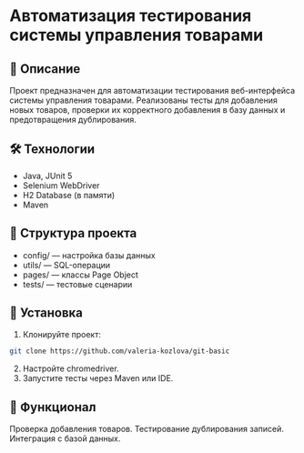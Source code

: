 # Автоматизация тестирования системы управления товарами
## 📄 Описание
Проект предназначен для автоматизации тестирования веб-интерфейса системы управления товарами. Реализованы тесты для добавления новых товаров, проверки их корректного добавления в базу данных и предотвращения дублирования.

## 🛠 Технологии
- Java, JUnit 5
- Selenium WebDriver
- H2 Database (в памяти)
- Maven
## 📂 Структура проекта
- config/ — настройка базы данных
- utils/ — SQL-операции
- pages/ — классы Page Object
- tests/ — тестовые сценарии
## 🚀 Установка
1. Клонируйте проект:
```bash
git clone https://github.com/valeria-kozlova/git-basic
```
2. Настройте chromedriver.
3. Запустите тесты через Maven или IDE.
## 🌟 Функционал
Проверка добавления товаров.
Тестирование дублирования записей.
Интеграция с базой данных.
